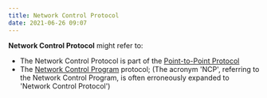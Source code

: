 ```yaml
---
title: Network Control Protocol
date: 2021-06-26 09:07
---
```


**Network Control Protocol** might refer to:
* The Network Control Protocol is part of the 
	[Point-to-Point Protocol](20210205061226-ppp.md)
* The [Network Control Program](20210626091044-network-control-program.md) protocol; 
	(The acronym 'NCP', referring to the Network Control Program, is often
	erroneously expanded to 'Network Control Protocol')
